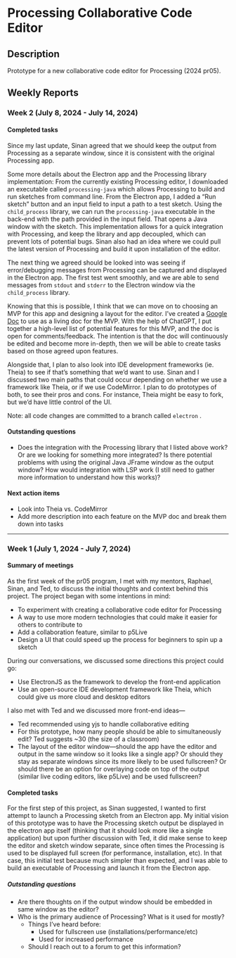# Processing Collaborative Code Editor

## Description
Prototype for a new collaborative code editor for Processing (2024 pr05).

## Weekly Reports

### Week 2 (July 8, 2024 - July 14, 2024)
#### Completed tasks

Since my last update, Sinan agreed that we should keep the output from Processing as a separate window, since it is consistent with the original Processing app.

Some more details about the Electron app and the Processing library implementation: From the currently existing Processing editor, I downloaded an executable called `processing-java` which allows Processing to build and run sketches from command line. From the Electron app, I added a “Run sketch” button and an input field to input a path to a test sketch. Using the `child_process` library, we can run the `processing-java` executable in the back-end with the path provided in the input field. That opens a Java window with the sketch. This implementation allows for a quick integration with Processing, and keep the library and app decoupled, which can prevent lots of potential bugs. Sinan also had an idea where we could pull the latest version of Processing and build it upon installation of the editor.

The next thing we agreed should be looked into was seeing if error/debugging messages from Processing can be captured and displayed in the Electron app. The first test went smoothly, and we are able to send messages from `stdout` and `stderr` to the Electron window via the `child_process` library.


Knowing that this is possible, I think that we can move on to choosing an MVP for this app and designing a layout for the editor. I’ve created a [Google Doc](https://docs.google.com/document/d/1rbMAvGepee8lPmaNjLItSL4Ah5MW0jLUfjhWWO8HgyQ/edit#heading=h.7i682dmq7yq7) to use as a living doc for the MVP. With the help of ChatGPT, I put together a high-level list of potential features for this MVP, and the doc is open for comments/feedback. The intention is that the doc will continuously be edited and become more in-depth, then we will be able to create tasks based on those agreed upon features.

Alongside that, I plan to also look into IDE development frameworks (ie. Theia) to see if that’s something that we’d want to use. Sinan and I discussed two main paths that could occur depending on whether we use a framework like Theia, or if we use CodeMirror. I plan to do prototypes of both, to see their pros and cons. For instance, Theia might be easy to fork, but we’d have little control of the UI.

Note: all code changes are committed to a branch called `electron` .

#### Outstanding questions

- Does the integration with the Processing library that I listed above work? Or are we looking for something more integrated? Is there potential problems with using the original Java JFrame window as the output window? How would integration with LSP work (I still need to gather more information to understand how this works)?

#### Next action items

- Look into Theia vs. CodeMirror
- Add more description into each feature on the MVP doc and break them down into tasks

----

### Week 1 (July 1, 2024 - July 7, 2024)
#### Summary of meetings

As the first week of the pr05 program, I met with my mentors, Raphael, Sinan, and Ted, to discuss the initial thoughts and context behind this project. The project began with some intentions in mind:

- To experiment with creating a collaborative code editor for Processing
- A way to use more modern technologies that could make it easier for others to contribute to
- Add a collaboration feature, similar to p5Live
- Design a UI that could speed up the process for beginners to spin up a sketch

During our conversations, we discussed some directions this project could go:

- Use ElectronJS as the framework to develop the front-end application
- Use an open-source IDE development framework like Theia, which could give us more cloud and desktop editors

I also met with Ted and we discussed more front-end ideas—

- Ted recommended using yjs to handle collaborative editing
- For this prototype, how many people should be able to simultaneously edit? Ted suggests ~30 (the size of a classroom)
- The layout of the editor window—should the app have the editor and output in the same window so it looks like a single app? Or should they stay as separate windows since its more likely to be used fullscreen? Or should there be an option for overlaying code on top of the output (similar live coding editors, like p5Live) and be used fullscreen?

#### Completed tasks

For the first step of this project, as Sinan suggested, I wanted to first attempt to launch a Processing sketch from an Electron app. My initial vision of this prototype was to have the Processing sketch output be displayed in the electron app itself (thinking that it should look more like a single application) but upon further discussion with Ted, it did make sense to keep the editor and sketch window separate, since often times the Processing is used to be displayed full screen (for performance, installation, etc). In that case, this initial test because much simpler than expected, and I was able to build an executable of Processing and launch it from the Electron app.

##### Outstanding questions

- Are there thoughts on if the output window should be embedded in same window as the editor?
- Who is the primary audience of Processing? What is it used for mostly?
    - Things I’ve heard before:
        - Used for fullscreen use (installations/performance/etc)
        - Used for increased performance
    - Should I reach out to a forum to get this information?


